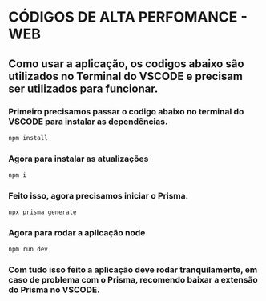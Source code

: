 # CÓDIGOS DE ALTA PERFOMANCE - WEB

## Como usar a aplicação, os codigos abaixo são utilizados no Terminal do VSCODE e precisam ser utilizados para funcionar.


### Primeiro precisamos passar o codigo abaixo no terminal do VSCODE para instalar as dependências.

```bash
npm install
```

### Agora para instalar as atualizações

```bash
npm i
```

### Feito isso, agora precisamos iniciar o Prisma.

```bash
npx prisma generate
```

### Agora para rodar a aplicação node

```bash
npm run dev
```

### Com tudo isso feito a aplicação deve rodar tranquilamente, em caso de problema com o Prisma, recomendo baixar a extensão do Prisma no VSCODE.
